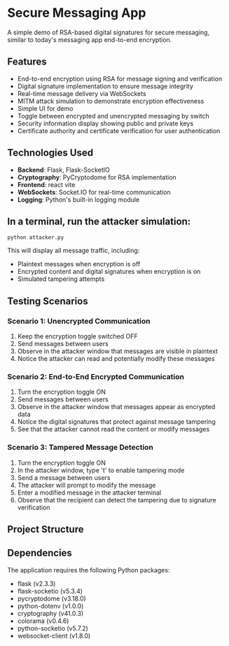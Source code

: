 # Secure Messaging App

A simple demo of RSA-based digital signatures for secure messaging, similar to today's messaging app end-to-end encryption.

## Features

- End-to-end encryption using RSA for message signing and verification
- Digital signature implementation to ensure message integrity
- Real-time message delivery via WebSockets
- MITM attack simulation to demonstrate encryption effectiveness
- Simple UI for demo
- Toggle between encrypted and unencrypted messaging by switch
- Security information display showing public and private keys
- Certificate authority and certificate verification for user authentication

## Technologies Used

- **Backend**: Flask, Flask-SocketIO
- **Cryptography**: PyCryptodome for RSA implementation
- **Frontend**: react vite 
- **WebSockets**: Socket.IO for real-time communication
- **Logging**: Python's built-in logging module

## In a terminal, run the attacker simulation:
```
python attacker.py
```
This will display all message traffic, including:
- Plaintext messages when encryption is off
- Encrypted content and digital signatures when encryption is on
- Simulated tampering attempts

## Testing Scenarios

### Scenario 1: Unencrypted Communication
1. Keep the encryption toggle switched OFF
2. Send messages between users
3. Observe in the attacker window that messages are visible in plaintext
4. Notice the attacker can read and potentially modify these messages

### Scenario 2: End-to-End Encrypted Communication
1. Turn the encryption toggle ON
2. Send messages between users
3. Observe in the attacker window that messages appear as encrypted data
4. Notice the digital signatures that protect against message tampering
5. See that the attacker cannot read the content or modify messages

### Scenario 3: Tampered Message Detection
1. Turn the encryption toggle ON
2. In the attacker window, type 't' to enable tampering mode
3. Send a message between users
4. The attacker will prompt to modify the message
5. Enter a modified message in the attacker terminal
6. Observe that the recipient can detect the tampering due to signature verification

## Project Structure


## Dependencies

The application requires the following Python packages:
- flask (v2.3.3)
- flask-socketio (v5.3.4)
- pycryptodome (v3.18.0)
- python-dotenv (v1.0.0)
- cryptography (v41.0.3)
- colorama (v0.4.6)
- python-socketio (v5.7.2)
- websocket-client (v1.8.0)

